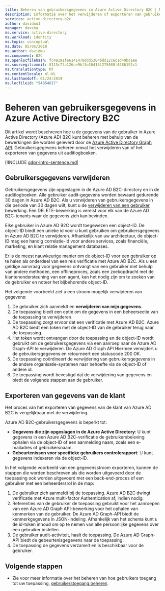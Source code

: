 ```yaml
---
title: Beheren van gebruikersgegevens in Azure Active Directory B2C | Microsoft Docs
description: Informatie over het verwijderen of exporteren van gebruikersgegevens in Azure AD B2C.
services: active-directory-b2c
author: davidmu1
manager: daveba
ms.service: active-directory
ms.workload: identity
ms.topic: conceptual
ms.date: 05/06/2018
ms.author: davidmu
ms.component: B2C
ms.openlocfilehash: fc49191fe6141470ddd5304bdd12cec1d40bd1ee
ms.sourcegitcommit: 8115c7fa126ce9bf3e16415f275680f4486192c1
ms.translationtype: MT
ms.contentlocale: nl-NL
ms.lasthandoff: 01/24/2019
ms.locfileid: "54854017"
---
```

# <a name="manage-user-data-in-azure-active-directory-b2c"></a>Beheren van gebruikersgegevens in Azure Active Directory B2C

 Dit artikel wordt beschreven hoe u de gegevens van de gebruiker in Azure Active Directory (Azure AD) B2C kunt beheren met behulp van de bewerkingen die worden geleverd door de [Azure Active Directory Graph API](https://msdn.microsoft.com/library/azure/ad/graph/api/api-catalog). Gebruikersgegevens beheren omvat het verwijderen van of het exporteren van gegevens uit auditlogboeken.

[!INCLUDE [gdpr-intro-sentence.md](../../includes/gdpr-intro-sentence.md)]

## <a name="delete-user-data"></a>Gebruikersgegevens verwijderen

Gebruikersgegevens zijn opgeslagen in de Azure AD B2C-directory en in de auditlogboeken. Alle gebruiker audit-gegevens worden bewaard gedurende 30 dagen in Azure AD B2C. Als u verwijderen van gebruikersgegevens in die periode van 30 dagen wilt, kunt u de [verwijderen van een gebruiker](https://msdn.microsoft.com/library/azure/ad/graph/api/users-operations#DeleteUser) bewerking. Een DELETE-bewerking is vereist voor elk van de Azure AD B2C-tenants waar de gegevens zich kan bevinden. 

Elke gebruiker in Azure AD B2C wordt toegewezen een object-ID. De object-ID biedt een unieke id voor u kunt gebruiken om gebruikersgegevens in Azure AD B2C te verwijderen. Afhankelijk van uw architectuur, de object-ID mag een handig correlatie-id voor andere services, zoals financiële, marketing, en klant relatie management databases. 

Er is de meest nauwkeurige manier om de object-ID voor een gebruiker op te halen als onderdeel van een reis verificatie met Azure AD B2C. Als u een geldige aanvraag voor gegevens ontvangt van een gebruiker met behulp van andere methoden, een offlineproces, zoals een zoekopdracht met de klantenondersteuning van een agent, kan het nodig zijn om te zoeken van de gebruiker en noteer het bijbehorende object-ID. 

Het volgende voorbeeld ziet u een stroom mogelijk verwijderen van gegevens:

1. De gebruiker zich aanmeldt en **verwijderen van mijn gegevens**.
2. De toepassing biedt een optie om de gegevens in een beheersectie van de toepassing te verwijderen.
3. De toepassing zorgt ervoor dat een verificatie met Azure AD B2C. Azure AD B2C biedt een token met de object-ID van de gebruiker terug naar de toepassing. 
4. Het token wordt ontvangen door de toepassing en de object-ID wordt gebruikt om de gebruikersgegevens via een aanroep naar de Azure AD Graph-API te verwijderen. De Azure AD Graph API Hiermee verwijdert u de gebruikersgegevens en retourneert een statuscode 200 OK.
5. De toepassing coördineert de verwijdering van gebruikersgegevens in de andere organisatie-systemen naar behoefte via de object-ID of andere id.
6. De toepassing wordt bevestigd dat de verwijdering van gegevens en biedt de volgende stappen aan de gebruiker.

## <a name="export-customer-data"></a>Exporteren van gegevens van de klant

Het proces van het exporteren van gegevens van de klant van Azure AD B2C is vergelijkbaar met de verwijdering.

Azure AD B2C-gebruikersgegevens is beperkt tot:

- **Gegevens die zijn opgeslagen in de Azure Active Directory**: U kunt gegevens in een Azure AD B2C-verificatie de gebruikersbeleving ophalen via de object-ID of een aanmelding naam, zoals een e-mailadres of gebruikersnaam. 
- **Gebeurtenissen voor specifieke gebruikers controlerapport**: U kunt gegevens indexeren via de object-ID.

In het volgende voorbeeld van een gegevensstroom exporteren, kunnen de stappen die worden beschreven als die worden uitgevoerd door de toepassing ook worden uitgevoerd met een back-end-proces of een gebruiker met een beheerdersrol in de map:

1. De gebruiker zich aanmeldt bij de toepassing. Azure AD B2C dwingt verificatie met Azure multi-factor Authentication af, indien nodig.
2. Referenties van de gebruiker de toepassing gebruikt voor het aanroepen van een Azure AD Graph API-bewerking voor het ophalen van kenmerken van de gebruiker. De Azure AD Graph-API biedt de kenmerkgegevens in JSON-indeling. Afhankelijk van het schema kunt u de id-token inhoud om op te nemen van alle persoonlijke gegevens over een gebruiker instellen.
3. De gebruiker audit-activiteit, haalt de toepassing. De Azure AD Graph-API biedt de gebeurtenisgegevens naar de toepassing.
4. De toepassing de gegevens verzamelt en is beschikbaar voor de gebruiker.

## <a name="next-steps"></a>Volgende stappen

- Zie voor meer informatie over het beheren van hoe gebruikers toegang tot uw toepassing, [gebruikerstoegang beheren](manage-user-access.md).




